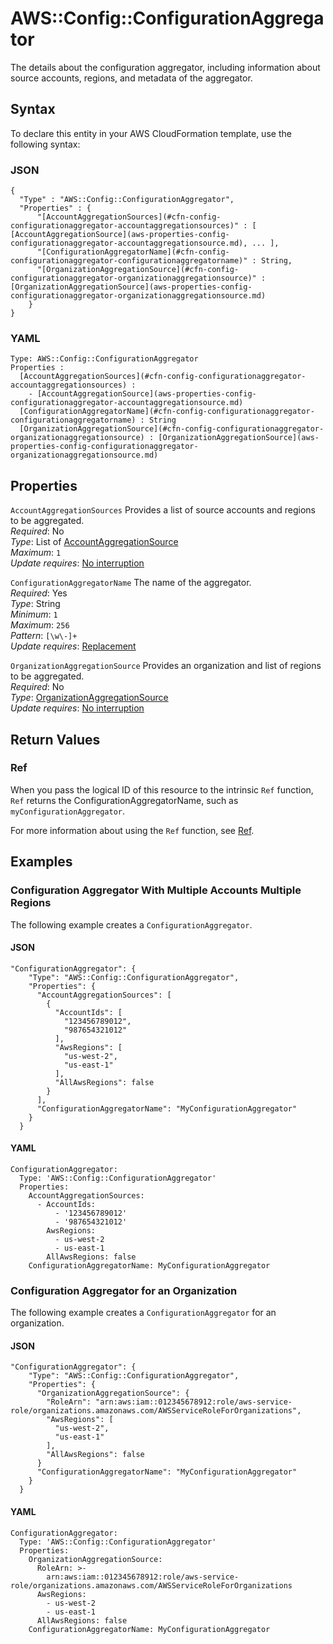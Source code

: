 # AWS::Config::ConfigurationAggregator<a name="aws-resource-config-configurationaggregator"></a>

The details about the configuration aggregator, including information about source accounts, regions, and metadata of the aggregator\. 

## Syntax<a name="aws-resource-config-configurationaggregator-syntax"></a>

To declare this entity in your AWS CloudFormation template, use the following syntax:

### JSON<a name="aws-resource-config-configurationaggregator-syntax.json"></a>

```
{
  "Type" : "AWS::Config::ConfigurationAggregator",
  "Properties" : {
      "[AccountAggregationSources](#cfn-config-configurationaggregator-accountaggregationsources)" : [ [AccountAggregationSource](aws-properties-config-configurationaggregator-accountaggregationsource.md), ... ],
      "[ConfigurationAggregatorName](#cfn-config-configurationaggregator-configurationaggregatorname)" : String,
      "[OrganizationAggregationSource](#cfn-config-configurationaggregator-organizationaggregationsource)" : [OrganizationAggregationSource](aws-properties-config-configurationaggregator-organizationaggregationsource.md)
    }
}
```

### YAML<a name="aws-resource-config-configurationaggregator-syntax.yaml"></a>

```
Type: AWS::Config::ConfigurationAggregator
Properties : 
﻿  [AccountAggregationSources](#cfn-config-configurationaggregator-accountaggregationsources) : 
    - [AccountAggregationSource](aws-properties-config-configurationaggregator-accountaggregationsource.md)
﻿  [ConfigurationAggregatorName](#cfn-config-configurationaggregator-configurationaggregatorname) : String
﻿  [OrganizationAggregationSource](#cfn-config-configurationaggregator-organizationaggregationsource) : [OrganizationAggregationSource](aws-properties-config-configurationaggregator-organizationaggregationsource.md)
```

## Properties<a name="aws-resource-config-configurationaggregator-properties"></a>

`AccountAggregationSources`  <a name="cfn-config-configurationaggregator-accountaggregationsources"></a>
Provides a list of source accounts and regions to be aggregated\.  
*Required*: No  
*Type*: List of [AccountAggregationSource](aws-properties-config-configurationaggregator-accountaggregationsource.md)  
*Maximum*: `1`  
*Update requires*: [No interruption](https://docs.aws.amazon.com/AWSCloudFormation/latest/UserGuide/using-cfn-updating-stacks-update-behaviors.html#update-no-interrupt)

`ConfigurationAggregatorName`  <a name="cfn-config-configurationaggregator-configurationaggregatorname"></a>
The name of the aggregator\.  
*Required*: Yes  
*Type*: String  
*Minimum*: `1`  
*Maximum*: `256`  
*Pattern*: `[\w\-]+`  
*Update requires*: [Replacement](https://docs.aws.amazon.com/AWSCloudFormation/latest/UserGuide/using-cfn-updating-stacks-update-behaviors.html#update-replacement)

`OrganizationAggregationSource`  <a name="cfn-config-configurationaggregator-organizationaggregationsource"></a>
Provides an organization and list of regions to be aggregated\.  
*Required*: No  
*Type*: [OrganizationAggregationSource](aws-properties-config-configurationaggregator-organizationaggregationsource.md)  
*Update requires*: [No interruption](https://docs.aws.amazon.com/AWSCloudFormation/latest/UserGuide/using-cfn-updating-stacks-update-behaviors.html#update-no-interrupt)

## Return Values<a name="aws-resource-config-configurationaggregator-return-values"></a>

### Ref<a name="aws-resource-config-configurationaggregator-return-values-ref"></a>

 When you pass the logical ID of this resource to the intrinsic `Ref` function, `Ref` returns the ConfigurationAggregatorName, such as `myConfigurationAggregator`\. 

For more information about using the `Ref` function, see [Ref](https://docs.aws.amazon.com/AWSCloudFormation/latest/UserGuide/intrinsic-function-reference-ref.html)\.

## Examples<a name="aws-resource-config-configurationaggregator--examples"></a>

### Configuration Aggregator With Multiple Accounts Multiple Regions<a name="aws-resource-config-configurationaggregator--examples--Configuration_Aggregator_With_Multiple_Accounts_Multiple_Regions"></a>

The following example creates a `ConfigurationAggregator`\.

#### JSON<a name="aws-resource-config-configurationaggregator--examples--Configuration_Aggregator_With_Multiple_Accounts_Multiple_Regions--json"></a>

```
"ConfigurationAggregator": {
    "Type": "AWS::Config::ConfigurationAggregator",
    "Properties": {
      "AccountAggregationSources": [
        {
          "AccountIds": [
            "123456789012",
            "987654321012"
          ],
          "AwsRegions": [
            "us-west-2",
            "us-east-1"
          ],
          "AllAwsRegions": false
        }
      ],
      "ConfigurationAggregatorName": "MyConfigurationAggregator"
    }
  }
```

#### YAML<a name="aws-resource-config-configurationaggregator--examples--Configuration_Aggregator_With_Multiple_Accounts_Multiple_Regions--yaml"></a>

```
ConfigurationAggregator:
  Type: 'AWS::Config::ConfigurationAggregator'
  Properties:
    AccountAggregationSources:
      - AccountIds:
          - '123456789012'
          - '987654321012'
        AwsRegions:
          - us-west-2
          - us-east-1
        AllAwsRegions: false
    ConfigurationAggregatorName: MyConfigurationAggregator
```

### Configuration Aggregator for an Organization<a name="aws-resource-config-configurationaggregator--examples--Configuration_Aggregator_for_an_Organization"></a>

The following example creates a `ConfigurationAggregator` for an organization\.

#### JSON<a name="aws-resource-config-configurationaggregator--examples--Configuration_Aggregator_for_an_Organization--json"></a>

```
"ConfigurationAggregator": {
    "Type": "AWS::Config::ConfigurationAggregator",
    "Properties": {
      "OrganizationAggregationSource": {
        "RoleArn": "arn:aws:iam::012345678912:role/aws-service-role/organizations.amazonaws.com/AWSServiceRoleForOrganizations",
        "AwsRegions": [
          "us-west-2",
          "us-east-1"
        ],
        "AllAwsRegions": false
      }
      "ConfigurationAggregatorName": "MyConfigurationAggregator"
    }
  }
```

#### YAML<a name="aws-resource-config-configurationaggregator--examples--Configuration_Aggregator_for_an_Organization--yaml"></a>

```
ConfigurationAggregator:
  Type: 'AWS::Config::ConfigurationAggregator'
  Properties:
    OrganizationAggregationSource:
      RoleArn: >-
        arn:aws:iam::012345678912:role/aws-service-role/organizations.amazonaws.com/AWSServiceRoleForOrganizations
      AwsRegions:
        - us-west-2
        - us-east-1
      AllAwsRegions: false
    ConfigurationAggregatorName: MyConfigurationAggregator
```
